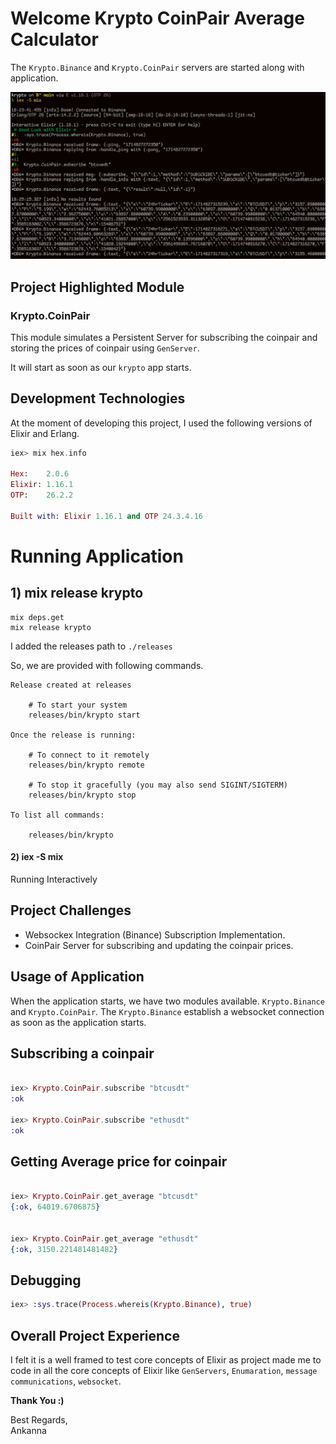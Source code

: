 # Welcome Krypto CoinPair Average Calculator
The `Krypto.Binance` and `Krypto.CoinPair` servers are started along with application.

![Project Out Line Image](krypto.png)

## Project Highlighted Module

### Krypto.CoinPair

This module simulates a Persistent Server for subscribing the coinpair and storing the prices of coinpair using `GenServer`.

It will start as soon as our `krypto` app starts.

## Development Technologies

At the moment of developing this project, I used the following versions of
Elixir and Erlang.

```elixir
iex> mix hex.info

Hex:    2.0.6
Elixir: 1.16.1
OTP:    26.2.2

Built with: Elixir 1.16.1 and OTP 24.3.4.16

```
# Running Application

## 1) mix release krypto

```
mix deps.get
mix release krypto
```

I added the releases path to `./releases` 

So, we are provided with following commands.

```
Release created at releases

    # To start your system
    releases/bin/krypto start

Once the release is running:

    # To connect to it remotely
    releases/bin/krypto remote

    # To stop it gracefully (you may also send SIGINT/SIGTERM)
    releases/bin/krypto stop

To list all commands:

    releases/bin/krypto

```

#### 2) iex -S mix

Running Interactively

## Project Challenges

- Websockex Integration (Binance) Subscription Implementation.
- CoinPair Server for subscribing and updating the coinpair prices.


## Usage of Application
When the application starts, we have two modules available. `Krypto.Binance` and `Krypto.CoinPair`. The `Krypto.Binance` establish a websocket connection as soon as the application starts.


## Subscribing a coinpair
```elixir

iex> Krypto.CoinPair.subscribe "btcusdt"
:ok

iex> Krypto.CoinPair.subscribe "ethusdt"
:ok

```

## Getting Average price for coinpair
```elixir

iex> Krypto.CoinPair.get_average "btcusdt"
{:ok, 64019.6706875}


iex> Krypto.CoinPair.get_average "ethusdt"
{:ok, 3150.221481481482}


```

## Debugging

```elixir
iex> :sys.trace(Process.whereis(Krypto.Binance), true)

```

## Overall Project Experience

I felt it is a well framed to test core concepts of Elixir as project made me to code in all the core concepts of Elixir like `GenServers`, `Enumaration`, `message communications`, `websocket`.

**Thank You :)**

Best Regards,      
Ankanna


